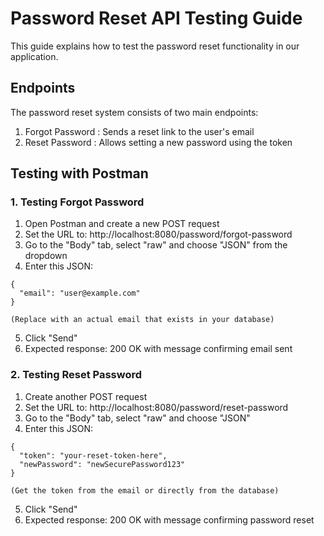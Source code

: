 # Password Reset API Testing Guide

This guide explains how to test the password reset functionality in our application.

## Endpoints

The password reset system consists of two main endpoints:

1. Forgot Password : Sends a reset link to the user's email
2. Reset Password : Allows setting a new password using the token

## Testing with Postman

### 1. Testing Forgot Password

1. Open Postman and create a new POST request
2. Set the URL to: http://localhost:8080/password/forgot-password
3. Go to the "Body" tab, select "raw" and choose "JSON" from the dropdown
4. Enter this JSON:

```
{
  "email": "user@example.com"
}

(Replace with an actual email that exists in your database)
```

5. Click "Send"
6. Expected response: 200 OK with message confirming email sent

### 2. Testing Reset Password

1. Create another POST request
2. Set the URL to: http://localhost:8080/password/reset-password
3. Go to the "Body" tab, select "raw" and choose "JSON"
4. Enter this JSON:

```
{
  "token": "your-reset-token-here",
  "newPassword": "newSecurePassword123"
}

(Get the token from the email or directly from the database)

```

5. Click "Send"
6. Expected response: 200 OK with message confirming password reset
